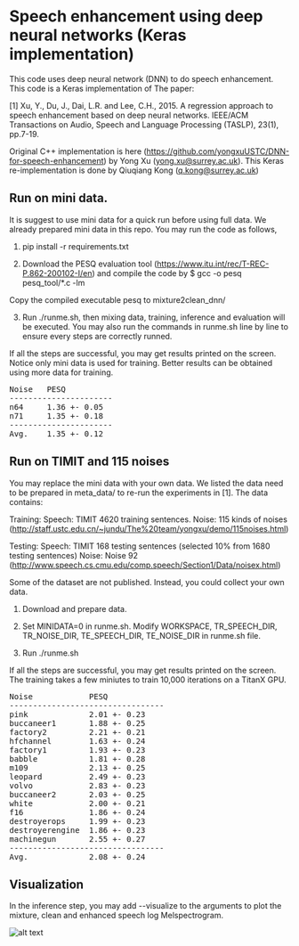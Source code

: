 # Speech enhancement using deep neural networks (Keras implementation)

This code uses deep neural network (DNN) to do speech enhancement. This code is a Keras implementation of The paper:

[1] Xu, Y., Du, J., Dai, L.R. and Lee, C.H., 2015. A regression approach to speech enhancement based on deep neural networks. IEEE/ACM Transactions on Audio, Speech and Language Processing (TASLP), 23(1), pp.7-19.

Original C++ implementation is here (https://github.com/yongxuUSTC/DNN-for-speech-enhancement) by Yong Xu (yong.xu@surrey.ac.uk). This Keras re-implementation is done by Qiuqiang Kong (q.kong@surrey.ac.uk)

## Run on mini data. 
It is suggest to use mini data for a quick run before using full data. We already prepared mini data in this repo. You may run the code as follows, 

1. pip install -r requirements.txt

2. Download the PESQ evaluation tool (https://www.itu.int/rec/T-REC-P.862-200102-I/en) and compile the code by $ gcc -o pesq pesq_tool/*.c -lm

Copy the compiled executable pesq to mixture2clean_dnn/

3. Run ./runme.sh, then mixing data, training, inference and evaluation will be executed. You may also run the commands in runme.sh line by line to ensure every steps are correctly runned. 

If all the steps are successful, you may get results printed on the screen. Notice only mini data is used for training. Better results can be obtained using more data for training. 

<pre>
Noise   PESQ
----------------------
n64     1.36 +- 0.05
n71     1.35 +- 0.18
----------------------
Avg.    1.35 +- 0.12
</pre>

## Run on TIMIT and 115 noises
You may replace the mini data with your own data. We listed the data need to be prepared in meta_data/ to re-run the experiments in [1]. The data contains:

Training:
Speech: TIMIT 4620 training sentences. 
Noise: 115 kinds of noises (http://staff.ustc.edu.cn/~jundu/The%20team/yongxu/demo/115noises.html)

Testing:
Speech: TIMIT 168 testing sentences (selected 10% from 1680 testing sentences)
Noise: Noise 92 (http://www.speech.cs.cmu.edu/comp.speech/Section1/Data/noisex.html)

Some of the dataset are not published. Instead, you could collect your own data. 

1. Download and prepare data. 

2. Set MINIDATA=0 in runme.sh. Modify WORKSPACE, TR_SPEECH_DIR, TR_NOISE_DIR, TE_SPEECH_DIR, TE_NOISE_DIR in runme.sh file. 

3. Run ./runme.sh

If all the steps are successful, you may get results printed on the screen. The training takes a few miniutes to train 10,000 iterations on a TitanX GPU. 

<pre>
Noise            PESQ
---------------------------------
pink             2.01 +- 0.23
buccaneer1       1.88 +- 0.25
factory2         2.21 +- 0.21
hfchannel        1.63 +- 0.24
factory1         1.93 +- 0.23
babble           1.81 +- 0.28
m109             2.13 +- 0.25
leopard          2.49 +- 0.23
volvo            2.83 +- 0.23
buccaneer2       2.03 +- 0.25
white            2.00 +- 0.21
f16              1.86 +- 0.24
destroyerops     1.99 +- 0.23
destroyerengine  1.86 +- 0.23
machinegun       2.55 +- 0.27
---------------------------------
Avg.             2.08 +- 0.24
</pre>


## Visualization
In the inference step, you may add --visualize to the arguments to plot the mixture, clean and enhanced speech log Melspectrogram. 

![alt text](https://github.com/yongxuUSTC/deep_learning_based_speech_enhancement_keras_python/blob/master/mixture2clean_dnn/appendix/enhanced_log_mel_sp.png)
